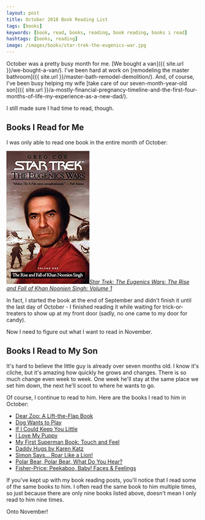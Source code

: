 ```yaml
---
layout: post
title: October 2018 Book Reading List
tags: [books]
keywords: [book, read, books, reading, book reading, books i read]
hashtags: [books, reading]
image: /images/books/star-trek-the-eugenics-war.jpg
---
```


October was a pretty busy month for me. [We bought a van]({{ site.url }}/we-bought-a-van/). I've been hard at work on [remodeling the master bathroom]({{ site.url }}/master-bath-remodel-demolition/). And, of course, I've been busy helping my wife [take care of our seven-month-year-old son]({{ site.url }}/a-mostly-financial-pregnancy-timeline-and-the-first-four-months-of-life-my-experience-as-a-new-dad/).

I still made sure I had time to read, though.

## Books I Read for Me

I was only able to read one book in the entire month of October:

[![Star Trek: The Eugenics Wars: The Rise and Fall of Khan Noonien Singh: Volume 1](/images/books/star-trek-the-eugenics-war.jpg)*Star Trek: The Eugenics Wars: The Rise and Fall of Khan Noonien Singh: Volume 1*](https://www.abebooks.com/products/isbn/9780743406420/30193774623)

In fact, I started the book at the end of September and didn't finish it until the last day of October - I finished reading it while waiting for trick-or-treaters to show up at my front door (sadly, no one came to my door for candy).

Now I need to figure out what I want to read in November.

## Books I Read to My Son

It's hard to believe the little guy is already over seven months old. I know it's cliche, but it's amazing how quickly he grows and changes. There is so much change even week to week. One week he'll stay at the same place we set him down, the next he'll scoot to where he wants to go.

Of course, I continue to read to him. Here are the books I read to him in October:

* [Dear Zoo: A Lift-the-Flap Book](https://www.abebooks.com/products/isbn/9781416947370/22895150425)
* [Dog Wants to Play](https://www.abebooks.com/products/isbn/9780670016334/22915683944)
* [If I Could Keep You Little](https://www.abebooks.com/products/isbn/9781934082928/22765913444)
* [I Love My Puppy](https://www.abebooks.com/products/isbn/9780545835947/22451989377)
* [My First Superman Book: Touch and Feel](https://www.abebooks.com/products/isbn/9781935703006/30219713170)
* [Daddy Hugs by Karen Katz](https://www.abebooks.com/products/isbn/9780689877711/22718106864)
* [Simon Says... Roar Like a Lion!](https://www.abebooks.com/products/isbn/9781780656045/30135176868)
* [Polar Bear, Polar Bear, What Do You Hear?](https://www.abebooks.com/products/isbn/9780805053883/30130515213)
* [Fisher-Price: Peekaboo, Baby! Faces & Feelings](https://www.abebooks.com/products/isbn/9780007285747/30182001218)

If you've kept up with my book reading posts, you'll notice that I read some of the same books to him. I often read the same book to him multiple times, so just because there are only nine books listed above, doesn't mean I only read to him nine times.

Onto November!
